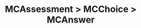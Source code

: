 ---
title: MCAssessment > MCChoice > MCAnswer
redirect_to: "/releases/v11.0.0/developers/obo_nodes/mc_answer"
---